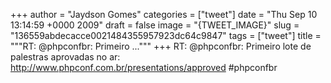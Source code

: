 
+++
author = "Jaydson Gomes"
categories = ["tweet"]
date = "Thu Sep 10 13:14:59 +0000 2009"
draft = false
image = "{TWEET_IMAGE}"
slug = "136559abdecacce0021484355957923dc64c9847"
tags = ["tweet"]
title = """RT: @phpconfbr: Primeiro ..."""
+++
RT: @phpconfbr: Primeiro lote de palestras aprovadas no ar: http://www.phpconf.com.br/presentations/approved #phpconfbr
